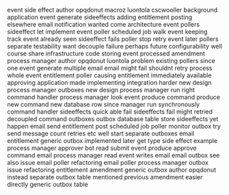 event side effect author opqdonut macroz luontola cscwooller background application event generate sideeffects adding entitlement posting elsewhere email notification wanted come architecture event pollers sideeffect let implement event poller scheduled job walk event keeping track event already seen sideeffect fails poller stop retry event later pollers separate testability want decouple failure perhaps future configurability well course share infrastructure code storing event processed amendment process manager author opqdonut luontola problem existing pollers since one event generate multiple email email might fail shouldnt retry process whole event entitlement poller causing entitlement immediately available approving application made implementing integration harder new design process manager outboxes new design process manager run right command handler process manager look event produce command produce new command new database row since manager run synchronously command handler sideeffects quick able fail sideeffects fail might retried decoupled command outboxes outbox database table store sideeffects yet happen email send entitlement post scheduled job poller monitor outbox try send message count retries etc well start separate outboxes email entitlement generic outbox implemented later get type side effect example process manager approver bot read submit event produce approve command email process manager read event writes email email outbox see also issue email poller refactoring email poller process manager outbox issue refactoring entitlement amendment generic outbox author opqdonut instead separate outbox table mentioned previous amendment easier directly generic outbox table